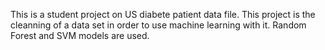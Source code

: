 This is a student project on US diabete patient data file. 
This project is the cleanning of a data set in order to use machine learning with it. Random Forest and SVM models are used.
